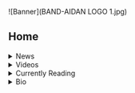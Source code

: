 ![Banner](BAND-AIDAN LOGO 1.jpg)

## Home

<details>
  <summary>News</summary>
  
  ### News

  This is the section for News

  - This is my first post on BandAidan.com (00/00/0000)
</details>

<details>
  <summary>Videos</summary>
  
  ### Videos

  This is the section for Videos

  - Future Video 1, Stay Tuned!
  - Future Video 2, Stay Tuned!
  - Future Video 3, Stay Tuned!
</details>

<details>
  <summary>Currently Reading</summary>
  
  ### Currently Reading

  This is the section for Currently Reading, Read, and Future Reads.

*=estimation of date finished

## Books Read

<table>
  <tr>
    <td><strong>Image</strong></td>
    <td><strong>Title</strong></td>
    <td><strong>Author</strong></td>
    <td><strong>Date Read</strong></td>
  </tr>
   <tr>
    <td><img src="Book Covers/The 7 Habits Of Highly.png" alt="Book Image" width="50"/></td>
    <td>The 7 Habits of Highly Effective People</td>
    <td>Stephen R. Covey</td>
    <td>Current Read</td>
  </tr>
    <tr>
    <td><img src="Book Covers/Tales From Time Loop.jpg" alt="Book Image" width="50"/></td>
    <td>Tales from the Time Loop</td> 
    <td>David Icke</td>
    <td>07/13/2024</td>
 <tr>
    <td><img src="Book Covers/The Pleasure Trap.jpg" alt="Book Image" width="50"/></td>
    <td><a href="pleasuretrap.md">The Pleasure Trap</a></td>
    <td>Douglas J. Lisle, Ph.D. & Alan Goldhamer, D.C.</td>
    <td>07/08/2024</td>
</tr>
  <tr>
    <td><img src="Book Covers/71bQU3h3TzL._AC_UF1000,1000_QL80_.jpg" alt="Book Image" width="50"/></td>
    <td>Breaking The Habit of Being Yourself</td>
    <td>Dr. Joe Dispenza</td>
    <td>07/01/2024</td>
  </tr>
    <tr>
    <td><img src="Book Covers/61NQ8vbRrfL.jpg" alt="Book Image" width="50"/></td>
    <td>Infinite Love is the Only Truth Everything Else is Illusion</td>
    <td>David Icke</td>
    <td>06/15/2024*</td>
  </tr>
  <tr>
    <td><img src="Book Covers/The Kybalion.jpg" alt="Book Image" width="50"/></td>
    <td>The Kybalion</td>
    <td>The Three Initiates</td>
    <td>06/07/2024*</td>
  </tr>
  <tr>
    <td><img src="Book Covers/Media Sexploitation.webp" alt="Book Image" width="50"/></td>
    <td>Media Sexploitation</td>
    <td>Wilson Bryan Key</td>
    <td>05/31/2024*</td>
  </tr>
  <tr>
    <td><img src="Book Covers/Willpower.jpg" alt="Book Image" width="50"/></td>
    <td>Willpower</td>
    <td>Roy Baumeister & John Tierney</td>
    <td>02/03/2024*</td>
  </tr>
  <tr>
    <td><img src="Book Covers/Seduction.jpg" alt="Book Image" width="50"/></td>
    <td>Seduction</td>
    <td>Robert Greene</td>
    <td>12/24/2023*</td>
  </tr>
  <tr>
    <td><img src="Book Covers/The 50th Law.jpg" alt="Book Image" width="50"/></td>
    <td>The 50th Law</td>
    <td>50 Cent & Robert Greene</td>
    <td>12/20/2023*</td>
  </tr>
  <tr>
    <td><img src="Book Covers/The Titan's Curse.jpg" alt="Book Image" width="50"/></td>
    <td>Percy Jackson And The Olympians: The Titan's Curse</td>
    <td>Rick Riordan</td>
    <td>12/18/2023*</td>
  </tr>
  <tr>
    <td><img src="Book Covers/The Sea Of Monsters.jpg" alt="Book Image" width="50"/></td>
    <td>Percy Jackson And The Olympians: The Sea of Monsters</td>
    <td>Rick Riordan</td>
    <td>12/05/2023*</td>
  </tr>
  <tr>
    <td><img src="Book Covers/The Lightning Thief.jpg" alt="Book Image" width="50"/></td>
    <td>Percy Jackson And The Olympains: The Lightning Thief</td>
    <td>Rick Riordan</td>
    <td>11/27/2023*</td>
  </tr>
  <tr>
    <td><img src="Book Covers/Deathly Hallows.jpg" alt="Book Image" width="50"/></td>
    <td>Harry Potter and The Deathly Hallows</td>
    <td>J.K. Rowling</td>
    <td>11/20/2023*</td>
  </tr>
  <tr>
    <td><img src="Book Covers/The Half Blood Prince.jpg" alt="Book Image" width="50"/></td>
    <td>Harry Potter and The Half-Blood Prince</td>
    <td>J.K. Rowling</td>
    <td>11/10/2023*</td>
  </tr>
  <tr>
    <td><img src="Book Covers/The E Mytth.jpg" alt="Book Image" width="50"/></td>
    <td>The E-Myth Revisted</td>
    <td>Michael E. Gerber</td>
    <td>10/31/2023*</td>
  </tr>
  <tr>
    <td><img src="Book Covers/You are a Badass.jpg" alt="Book Image" width="50"/></td>
    <td>You Are A Badass</td>
    <td>Jen Sincero</td>
    <td>10/20/2023*</td>
  </tr>
  <tr>
    <td><img src="Book Covers/Order Of The Phoenix.jpg" alt="Book Image" width="50"/></td>
    <td>Harry Potter and The Order of The Phoenix</td>
    <td>J.K. Rowling</td>
    <td>10/01/2023*</td>
  </tr>
  <tr>
    <td><img src="Book Covers/Concise Human Nature.jpg" alt="Book Image" width="50"/></td>
    <td>The Concise Laws of Human Nature</td>
    <td>Robert Greene</td>
    <td>09/20/2023*</td>
  </tr>
  <tr>
    <td><img src="Book Covers/Goblet Of Fire.jpg" alt="Book Image" width="50"/></td>
    <td>Harry Potter and The Goblet of Fire</td>
    <td>J.K. Rowling</td>
    <td>09/15/2023*</td>
  </tr>
  <tr>
    <td><img src="Book Covers/Prisoner Of Azkaban.jpg" alt="Book Image" width="50"/></td>
    <td>Harry Potter and The Prisoner of Askaban</td>
    <td>J.K. Rowling</td>
    <td>08/31/2023*</td>
  </tr>
  <tr>
    <td><img src="Book Covers/Rich Dad Poor Dad.jpg" alt="Book Image" width="50"/></td>
    <td>Rich Dad Poor Dad</td>
    <td>Robert T. Kiyosaki</td>
    <td>08/17/2023*</td>
  </tr>
  <tr>
    <td><img src="Book Covers/The Millionarie Fastlane.webp" alt="Book Image" width="50"/></td>
    <td>The Millionaire Fastlane</td>
    <td>MJ DeMarco</td>
    <td>08/15/2023*</td>
  </tr>
  <tr>
    <td><img src="Book Covers/Chamber Of Secrets.jpg" alt="Book Image" width="50"/></td>
    <td>Harry Potter and The Chamber of Secrets</td>
    <td>J.K. Rowling</td>
    <td>08/10/2023*</td>
  </tr>
  </table>


## Upcoming Reads
<table>
  <tr>
    <td><strong>Image</strong></td>
    <td><strong>Title</strong></td>
    <td><strong>Author</strong></td>
    <td><strong>Date Read</strong></td>
  </tr
  <tr>
    <td><img src="Book Covers/Psychedelics Encyclopedia.jpg" alt="Book Image" width="50"/></td>
    <td>Psychedelics Encyclopedia</td>
    <td>Peter Stafford</td>
    <td>Final Week of July</td>
  </tr>
  <tr>
    <td><img src="Book Covers/10 X.jpg" alt="Book Image" width="50"/></td>
    <td>The 10X Rule</td>
    <td>Grant Cardone</td>
    <td>1st Week of August</td>
  </tr>
  <tr>
    <td><img src="Book Covers/Fractal Time.jpg" alt="Book Image" width="50"/></td>
    <td>Fractal Time</td>
    <td>Gregg Braden</td>
    <td>2nd Week of August</td>
  </tr>
    <tr>
    <td><img src="Book Covers/Unbroken.jfif" alt="Book Image" width="50"/></td>
    <td>Unbroken</td>
    <td>Laura Hillenbrand</td>
    <td>3rd Week of August</td>
  </tr>
    <tr>
    <td><img src="Book Covers/Thinking Fast And Slow.jpg" alt="Book Image" width="50"/></td>
    <td>Thinking, Fast and Slow</td>
    <td>Daniel Kahneman</td>
    <td>4th Week of August</td>
  </tr>
    <tr>
    <td><img src="Book Covers/Guns, Germs, AND STEEL.jpg" alt="Book Image" width="50"/></td>
    <td>Guns, Germs, and Steel</td>
    <td>Jared Diamond</td>
    <td>1st Week of September</td>
  </tr>
   <tr>
    <td><img src="Book Covers/Barkskins.jpg" alt="Book Image" width="50"/></td>
    <td>Barkskins</td>
    <td>Annie Proulx</td>
    <td>2nd Week of September</td>
  </tr>
     <tr>
    <td><img src="Book Covers/The Last Lecture.jpg" alt="Book Image" width="50"/></td>
    <td>The Last Lecture</td>
    <td>Jeffrey Zaslow and Randy Pausch</td>
    <td>3rd Week Of September</td>
  </tr>
</table>
</details>

<details>
  <summary>Bio</summary>
  
  Aidan is an American researcher, content creator, and recent college graduate. In 2024, he launched BandAidan.com, a fun portmanteau based on his name, to share insights from his research. In addition to his work, Aidan enjoys running, hiking, and meditating. He also adopted a full vegan plant-based diet in March of 2024.
  
  ### Bio

  
</details>
